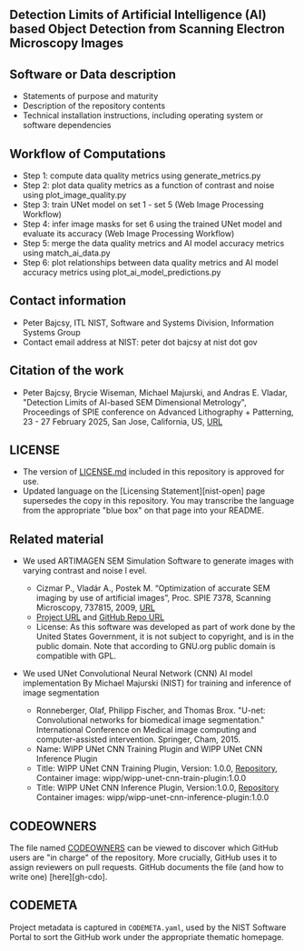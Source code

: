 ## Detection Limits of Artificial Intelligence (AI) based Object Detection from Scanning Electron Microscopy Images

## Software or Data description
   - Statements of purpose and maturity
   - Description of the repository contents
   - Technical installation instructions, including operating
     system or software dependencies 

## Workflow of Computations
- Step 1: compute data quality metrics using generate_metrics.py
- Step 2: plot data quality metrics as a function of contrast and noise using plot_image_quality.py
- Step 3: train UNet model on set 1 - set 5 (Web Image Processing Workflow)
- Step 4: infer image masks for set 6 using the trained UNet model and evaluate its accuracy  (Web Image Processing Workflow)
- Step 5: merge the data quality metrics and AI model accuracy metrics using match_ai_data.py
- Step 6: plot relationships between data quality metrics and AI model accuracy metrics using plot_ai_model_predictions.py

## Contact information
   - Peter Bajcsy, ITL NIST, Software and Systems Division, Information Systems Group
   - Contact email address at NIST: peter dot bajcsy at nist dot gov

## Citation of the work
   - Peter Bajcsy, Brycie Wiseman, Michael Majurski, and Andras E. Vladar, "Detection Limits of AI-based SEM Dimensional Metrology", Proceedings of SPIE conference on Advanced Lithography + Patterning, 23 - 27 February 2025, San Jose, California, US, [URL](https://spie.org/conferences-and-exhibitions/advanced-lithography-and-patterning/program)

## LICENSE
- The version of [LICENSE.md](LICENSE.md) included in this
  repository is approved for use.
- Updated language on the [Licensing Statement][nist-open] page
  supersedes the copy in this repository. You may transcribe the
  language from the appropriate "blue box" on that page into your
  README.


## Related material
   - We used ARTIMAGEN SEM Simulation Software to generate images with varying contrast and noise l evel.
     - Cizmar P., Vladár A., Postek M. “Optimization of accurate SEM imaging by use of artificial images”, Proc. SPIE 7378, Scanning Microscopy, 737815, 2009, [URL](https://doi.org/10.1117/12.823415)
     - [Project URL](https://sourceforge.net/projects/artimagen/) and [GitHub Repo URL](https://github.com/strec007/artimagen)
     - License: As this software was developed as part of work done by the United States Government, it is not subject to copyright, and is in the public domain. Note that according to GNU.org public domain is compatible with GPL.

   - We used UNet Convolutional Neural Network (CNN) AI model implementation By Michael Majurski (NIST) for training and inference of image segmentation
     - Ronneberger, Olaf, Philipp Fischer, and Thomas Brox. "U-net: Convolutional networks for biomedical image segmentation." International Conference on Medical image computing and computer-assisted intervention. Springer, Cham, 2015.
     - Name: WIPP UNet CNN Training Plugin and WIPP UNet CNN Inference Plugin 
     - Title: WIPP UNet CNN Training Plugin, Version: 1.0.0, [Repository](https://github.com/usnistgov/WIPP-unet-train-plugin), Container image: wipp/wipp-unet-cnn-train-plugin:1.0.0 
     - Title: WIPP UNet CNN Inference Plugin, Version:1.0.0, [Repository](https://github.com/usnistgov/WIPP-unet-inference-plugin) Container images: wipp/wipp-unet-cnn-inference-plugin:1.0.0

## CODEOWNERS
The file named
[CODEOWNERS](CODEOWNERS) can be viewed to discover
which GitHub users are "in charge" of the repository. More
crucially, GitHub uses it to assign reviewers on pull requests.
GitHub documents the file (and how to write one) [here][gh-cdo].


## CODEMETA
Project metadata is captured in `CODEMETA.yaml`, used by the NIST
Software Portal to sort the GitHub work under the appropriate thematic
homepage.
